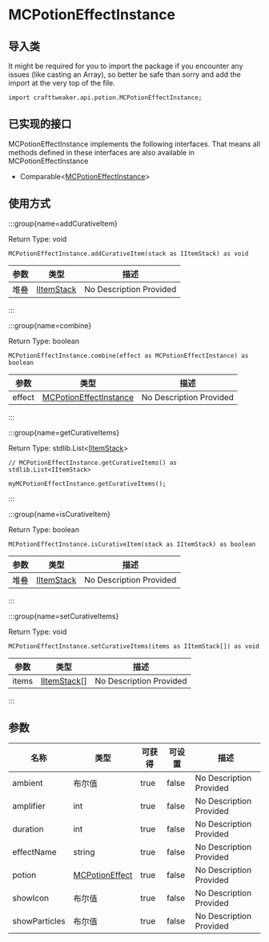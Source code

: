 # MCPotionEffectInstance

## 导入类

It might be required for you to import the package if you encounter any issues (like casting an Array), so better be safe than sorry and add the import at the very top of the file.
```zenscript
import crafttweaker.api.potion.MCPotionEffectInstance;
```


## 已实现的接口
MCPotionEffectInstance implements the following interfaces. That means all methods defined in these interfaces are also available in MCPotionEffectInstance

- Comparable&lt;[MCPotionEffectInstance](/vanilla/api/potions/MCPotionEffectInstance)&gt;

## 使用方式

:::group{name=addCurativeItem}

Return Type: void

```zenscript
MCPotionEffectInstance.addCurativeItem(stack as IItemStack) as void
```

| 参数 | 类型                                          | 描述                      |
| -- | ------------------------------------------- | ----------------------- |
| 堆叠 | [IItemStack](/vanilla/api/items/IItemStack) | No Description Provided |


:::

:::group{name=combine}

Return Type: boolean

```zenscript
MCPotionEffectInstance.combine(effect as MCPotionEffectInstance) as boolean
```

| 参数     | 类型                                                                    | 描述                      |
| ------ | --------------------------------------------------------------------- | ----------------------- |
| effect | [MCPotionEffectInstance](/vanilla/api/potions/MCPotionEffectInstance) | No Description Provided |


:::

:::group{name=getCurativeItems}

Return Type: stdlib.List&lt;[IItemStack](/vanilla/api/items/IItemStack)&gt;

```zenscript
// MCPotionEffectInstance.getCurativeItems() as stdlib.List<IItemStack>

myMCPotionEffectInstance.getCurativeItems();
```

:::

:::group{name=isCurativeItem}

Return Type: boolean

```zenscript
MCPotionEffectInstance.isCurativeItem(stack as IItemStack) as boolean
```

| 参数 | 类型                                          | 描述                      |
| -- | ------------------------------------------- | ----------------------- |
| 堆叠 | [IItemStack](/vanilla/api/items/IItemStack) | No Description Provided |


:::

:::group{name=setCurativeItems}

Return Type: void

```zenscript
MCPotionEffectInstance.setCurativeItems(items as IItemStack[]) as void
```

| 参数    | 类型                                            | 描述                      |
| ----- | --------------------------------------------- | ----------------------- |
| items | [IItemStack](/vanilla/api/items/IItemStack)[] | No Description Provided |


:::


## 参数

| 名称            | 类型                                                    | 可获得  | 可设置   | 描述                      |
| ------------- | ----------------------------------------------------- | ---- | ----- | ----------------------- |
| ambient       | 布尔值                                                   | true | false | No Description Provided |
| amplifier     | int                                                   | true | false | No Description Provided |
| duration      | int                                                   | true | false | No Description Provided |
| effectName    | string                                                | true | false | No Description Provided |
| potion        | [MCPotionEffect](/vanilla/api/potions/MCPotionEffect) | true | false | No Description Provided |
| showIcon      | 布尔值                                                   | true | false | No Description Provided |
| showParticles | 布尔值                                                   | true | false | No Description Provided |


